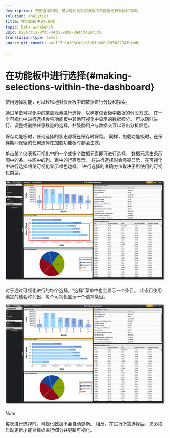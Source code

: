 ```yaml
---
description: 使用选择功能，可以轻松地对仪表板中的数据进行分段和探索。
solution: Analytics
title: 在功能板中进行选择
topic: Data workbench
uuid: b28bcc11-8fd3-4431-98ba-8adbd42a73d5
translation-type: tm+mt
source-git-commit: aec1f7b14198cdde91f61d490a235022943bfedb

---
```



# 在功能板中进行选择{#making-selections-within-the-dashboard}

使用选择功能，可以轻松地对仪表板中的数据进行分段和探索。

通过单击可视化中的某些元素进行选择，以确定仪表板中数据的分段方式。 在一个可视化中进行选择会将功能板中其他可视化中显示的数据细分。 可以随时进行、调整或删除任意数量的选择，并鼓励用户与数据交互以导出分析信息。

保存功能板时，任何选择的状态都将在保存时保留。 同样，加载功能板时，在保存期间保留的任何选择在加载功能板时都会生效。

单击某个仪表板可视化中的一个或多个数据元素即可进行选择。 数据元素由条形图中的条、柱图中的列、表中的行等表示。 在进行选择时会高亮显示，在可视化中进行选择将使可视化显示橙色边框。 进行选择的准确方法取决于所使用的可视化类型。

![](assets/selection_make.png)

对于通过可视化进行的每个选择，“选择”菜单中也会显示一个条目。 此条目使用选定的维名称列出，每个可视化显示一个选择条目。

![](assets/selection_menu.png)

>[!NOTE]
>
>每次进行选择时，可视化数据不会自动更新。 相反，在进行所需选择后，您必须启动更新才能对数据进行细分并更新可视化。


